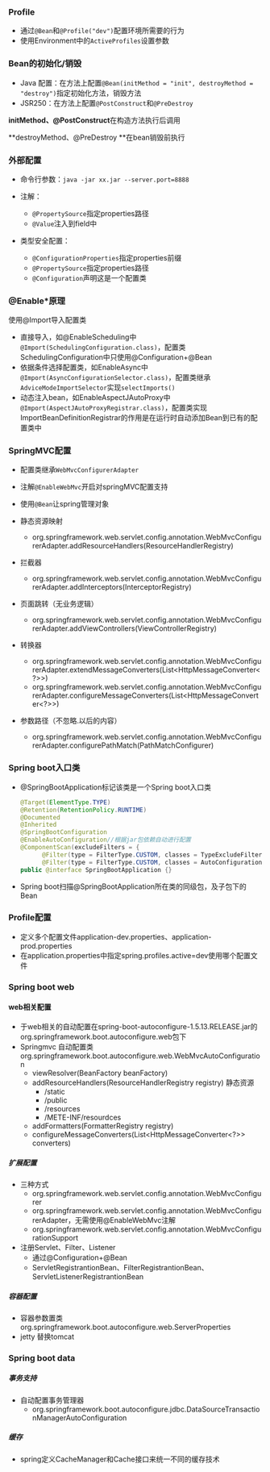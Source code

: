 ### Profile

* 通过`@Bean`和`@Profile("dev")`配置环境所需要的行为
* 使用Environment中的`ActiveProfiles`设置参数

### Bean的初始化/销毁

* Java 配置：在方法上配置`@Bean(initMethod = "init", destroyMethod = "destroy")`指定初始化方法，销毁方法
* JSR250：在方法上配置`@PostConstruct`和`@PreDestroy`

**initMethod、@PostConstruct**在构造方法执行后调用

**destroyMethod、@PreDestroy **在bean销毁前执行

### 外部配置

* 命令行参数：`java -jar xx.jar --server.port=8888` 
* 注解：

  * `@PropertySource`指定properties路径
  * `@Value`注入到field中
* 类型安全配置：

  * `@ConfigurationProperties`指定properties前缀
  * `@PropertySource`指定properties路径
  * `@Configuration`声明这是一个配置类

### @Enable*原理

使用@Import导入配置类

* 直接导入，如@EnableScheduling中`@Import(SchedulingConfiguration.class)`，配置类SchedulingConfiguration中只使用@Configuration+@Bean
* 依据条件选择配置类，如EnableAsync中`@Import(AsyncConfigurationSelector.class)`，配置类继承`AdviceModeImportSelector`实现`selectImports()`
* 动态注入bean，如EnableAspectJAutoProxy中`@Import(AspectJAutoProxyRegistrar.class)`，配置类实现ImportBeanDefinitionRegistrar的作用是在运行时自动添加Bean到已有的配置类中

### SpringMVC配置

* 配置类继承`WebMvcConfigurerAdapter`

* 注解`@EnableWebMvc`开启对springMVC配置支持

* 使用`@Bean`让spring管理对象

* 静态资源映射

  * org.springframework.web.servlet.config.annotation.WebMvcConfigurerAdapter.addResourceHandlers(ResourceHandlerRegistry)

* 拦截器

  * org.springframework.web.servlet.config.annotation.WebMvcConfigurerAdapter.addInterceptors(InterceptorRegistry)

* 页面跳转（无业务逻辑）

  * org.springframework.web.servlet.config.annotation.WebMvcConfigurerAdapter.addViewControllers(ViewControllerRegistry)

* 转换器

  * org.springframework.web.servlet.config.annotation.WebMvcConfigurerAdapter.extendMessageConverters(List<HttpMessageConverter<?>>)
  * org.springframework.web.servlet.config.annotation.WebMvcConfigurerAdapter.configureMessageConverters(List<HttpMessageConverter<?>>)

* 参数路径（不忽略.以后的内容）

  * org.springframework.web.servlet.config.annotation.WebMvcConfigurerAdapter.configurePathMatch(PathMatchConfigurer)

  
### Spring boot入口类

* @SpringBootApplication标记该类是一个Spring boot入口类

  ```java
  @Target(ElementType.TYPE)
  @Retention(RetentionPolicy.RUNTIME)
  @Documented
  @Inherited
  @SpringBootConfiguration
  @EnableAutoConfiguration//根据jar包依赖自动进行配置
  @ComponentScan(excludeFilters = {
  		@Filter(type = FilterType.CUSTOM, classes = TypeExcludeFilter.class),
  		@Filter(type = FilterType.CUSTOM, classes = AutoConfigurationExcludeFilter.class) })
  public @interface SpringBootApplication {}
  ```

* Spring boot扫描@SpringBootApplication所在类的同级包，及子包下的Bean

### Profile配置

* 定义多个配置文件application-dev.properties、application-prod.properties
* 在application.properties中指定spring.profiles.active=dev使用哪个配置文件



### Spring boot web

#### web相关配置

* 于web相关的自动配置在spring-boot-autoconfigure-1.5.13.RELEASE.jar的org.springframework.boot.autoconfigure.web包下
* Springmvc 自动配置类org.springframework.boot.autoconfigure.web.WebMvcAutoConfiguration
  * viewResolver(BeanFactory beanFactory)
  * addResourceHandlers(ResourceHandlerRegistry registry) 静态资源
    * /static
    * /public
    * /resources
    * /METE-INF/resourdces
  *  addFormatters(FormatterRegistry registry)
  * configureMessageConverters(List<HttpMessageConverter<?>> converters)

##### 扩展配置

* 三种方式
  * org.springframework.web.servlet.config.annotation.WebMvcConfigurer
  * org.springframework.web.servlet.config.annotation.WebMvcConfigurerAdapter，无需使用@EnableWebMvc注解
  * org.springframework.web.servlet.config.annotation.WebMvcConfigurationSupport
* 注册Servlet、Filter、Listener
  * 通过@Configuration+@Bean
  * ServletRegistrantionBean、FilterRegistrantionBean、ServletListenerRegistrantionBean

##### 容器配置

*  容器参数置类org.springframework.boot.autoconfigure.web.ServerProperties
* jetty 替换tomcat



### Spring boot data

##### 事务支持

* 自动配置事务管理器
  * org.springframework.boot.autoconfigure.jdbc.DataSourceTransactionManagerAutoConfiguration

##### 缓存

* spring定义CacheManager和Cache接口来统一不同的缓存技术